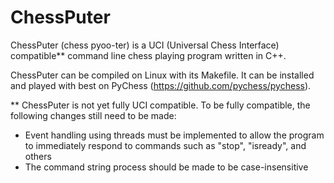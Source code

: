 # ChessPuter
ChessPuter (chess pyoo-ter) is a UCI (Universal Chess Interface) compatible** command line chess playing program written in C++.

ChessPuter can be compiled on Linux with its Makefile. It can be installed and played with best on PyChess (https://github.com/pychess/pychess).

** ChessPuter is not yet fully UCI compatible. To be fully compatible, the following changes still need to be made:
  - Event handling using threads must be implemented to allow the program to immediately respond to commands such as "stop", "isready", and others
  - The command string process should be made to be case-insensitive
